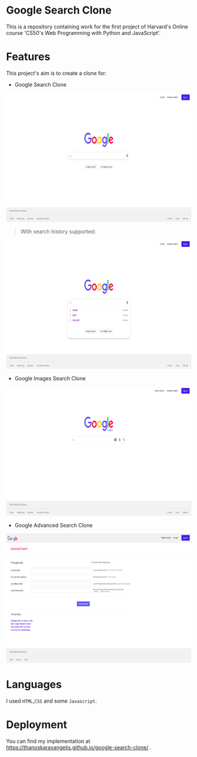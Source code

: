 # Google Search Clone
This is a repository containing work for the first project of Harvard's Online course 'CS50's Web Programming with Python and JavaScript'. 

# Features
This project's aim is to create a clone for:
* Google Search Clone 

<p align="center">
  <img src="./media/searchmain.png" height="350px">
</p>

> With search history supported:

<p align="center">
  <img src="./media/hist.png" height="350px">
</p>

* Google Images Search Clone 

<p align="center">
  <img src="./media/imagesearch.png" height="350px">
</p> 

* Google Advanced Search Clone 

<p align="center">
  <img src="./media/advanced.png" height="350px">
</p>

# Languages
I used `HTML`,`CSS` and some `Javascript`. 

# Deployment
You can find my implementation at https://thanoskaravangelis.github.io/google-search-clone/ .


